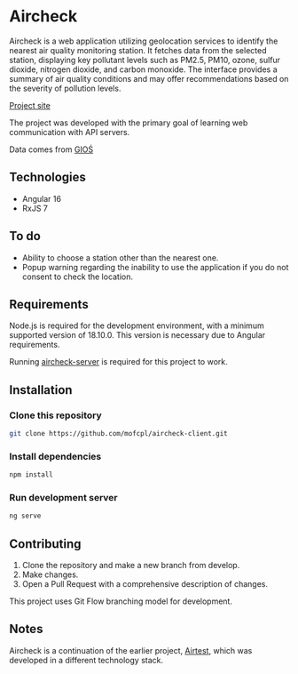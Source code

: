# Aircheck

Aircheck is a web application utilizing geolocation services to identify the nearest air quality monitoring station. It fetches data from the selected station, displaying key pollutant levels such as PM2.5, PM10, ozone, sulfur dioxide, nitrogen dioxide, and carbon monoxide. The interface provides a summary of air quality conditions and may offer recommendations based on the severity of pollution levels.

[Project site](https://aircheck.zbrogd.pl/)

The project was developed with the primary goal of learning web communication with API servers.

Data comes from [GIOŚ](https://powietrze.gios.gov.pl/)

## Technologies

* Angular 16
* RxJS 7

## To do

- Ability to choose a station other than the nearest one.
- Popup warning regarding the inability to use the application if you do not consent to check the location.

## Requirements

Node.js is required for the development environment, with a minimum supported version of 18.10.0. This version is necessary due to Angular requirements.

Running [aircheck-server](https://github.com/mofcpl/aircheck-server) is required for this project to work.

## Installation

### Clone this repository
```bash
git clone https://github.com/mofcpl/aircheck-client.git
```

### Install dependencies
```bash
npm install
```

### Run development server
```bash
ng serve
```

## Contributing

1. Clone the repository and make a new branch from develop.
2. Make changes.
3. Open a Pull Request with a comprehensive description of changes.

This project uses Git Flow branching model for development.

## Notes

Aircheck is a continuation of the earlier project, [Airtest](https://github.com/mofcpl/air-test), which was developed in a different technology stack.



